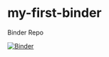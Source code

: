 # my-first-binder
Binder Repo

[![Binder](https://mybinder.org/badge_logo.svg)](https://mybinder.org/v2/gh/chanharry1990/my-first-binder/HEAD)
